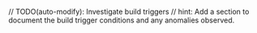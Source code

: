 // TODO(auto-modify): Investigate build triggers
// hint: Add a section to document the build trigger conditions and any anomalies observed.
